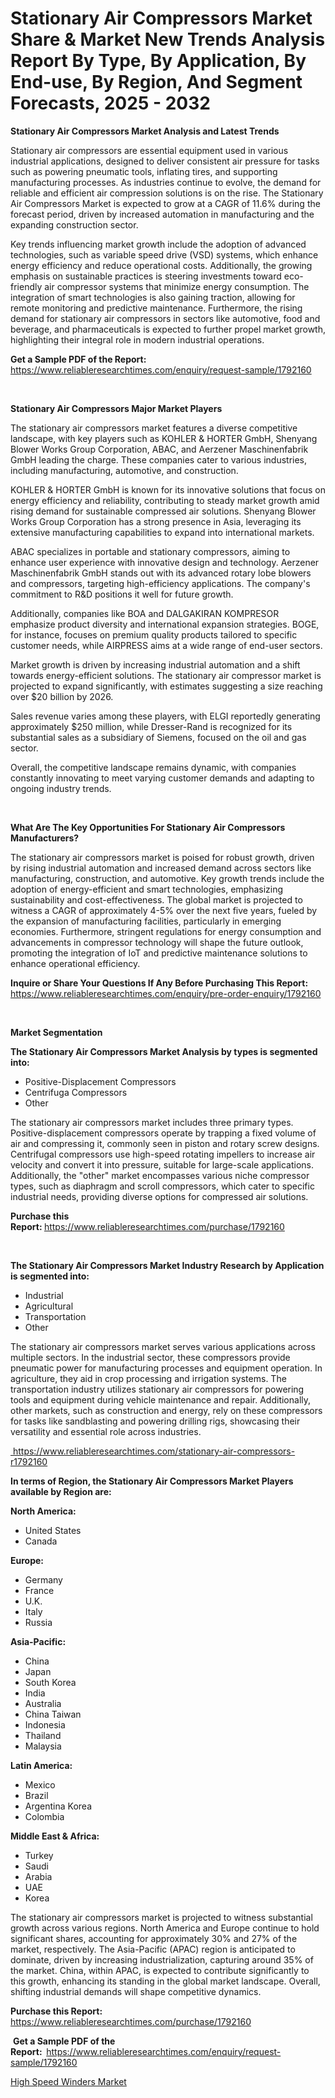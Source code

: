 <p><h1>Stationary Air Compressors Market Share & Market New Trends Analysis Report By Type, By Application, By End-use, By Region, And Segment Forecasts, 2025 - 2032</h1></p><p><strong>Stationary Air Compressors Market Analysis and Latest Trends</strong></p>
<p><p>Stationary air compressors are essential equipment used in various industrial applications, designed to deliver consistent air pressure for tasks such as powering pneumatic tools, inflating tires, and supporting manufacturing processes. As industries continue to evolve, the demand for reliable and efficient air compression solutions is on the rise. The Stationary Air Compressors Market is expected to grow at a CAGR of 11.6% during the forecast period, driven by increased automation in manufacturing and the expanding construction sector. </p><p>Key trends influencing market growth include the adoption of advanced technologies, such as variable speed drive (VSD) systems, which enhance energy efficiency and reduce operational costs. Additionally, the growing emphasis on sustainable practices is steering investments toward eco-friendly air compressor systems that minimize energy consumption. The integration of smart technologies is also gaining traction, allowing for remote monitoring and predictive maintenance. Furthermore, the rising demand for stationary air compressors in sectors like automotive, food and beverage, and pharmaceuticals is expected to further propel market growth, highlighting their integral role in modern industrial operations.</p></p>
<p><strong>Get a Sample PDF of the Report:&nbsp;</strong> <a href="https://www.reliableresearchtimes.com/enquiry/request-sample/1792160?utm_campaign=3313&utm_medium=2&utm_source=Github&utm_content=ia&utm_term=10042025&utm_id=stationary-air-compressors">https://www.reliableresearchtimes.com/enquiry/request-sample/1792160</a></p>
<p>&nbsp;</p>
<p><strong>Stationary Air Compressors Major Market Players</strong></p>
<p><p>The stationary air compressors market features a diverse competitive landscape, with key players such as KOHLER & HORTER GmbH, Shenyang Blower Works Group Corporation, ABAC, and Aerzener Maschinenfabrik GmbH leading the charge. These companies cater to various industries, including manufacturing, automotive, and construction. </p><p>KOHLER & HORTER GmbH is known for its innovative solutions that focus on energy efficiency and reliability, contributing to steady market growth amid rising demand for sustainable compressed air solutions. Shenyang Blower Works Group Corporation has a strong presence in Asia, leveraging its extensive manufacturing capabilities to expand into international markets.</p><p>ABAC specializes in portable and stationary compressors, aiming to enhance user experience with innovative design and technology. Aerzener Maschinenfabrik GmbH stands out with its advanced rotary lobe blowers and compressors, targeting high-efficiency applications. The company's commitment to R&D positions it well for future growth.</p><p>Additionally, companies like BOA and DALGAKIRAN KOMPRESOR emphasize product diversity and international expansion strategies. BOGE, for instance, focuses on premium quality products tailored to specific customer needs, while AIRPRESS aims at a wide range of end-user sectors.</p><p>Market growth is driven by increasing industrial automation and a shift towards energy-efficient solutions. The stationary air compressor market is projected to expand significantly, with estimates suggesting a size reaching over $20 billion by 2026.</p><p>Sales revenue varies among these players, with ELGI reportedly generating approximately $250 million, while Dresser-Rand is recognized for its substantial sales as a subsidiary of Siemens, focused on the oil and gas sector.</p><p>Overall, the competitive landscape remains dynamic, with companies constantly innovating to meet varying customer demands and adapting to ongoing industry trends.</p></p>
<p>&nbsp;</p>
<p><strong>What Are The Key Opportunities For Stationary Air Compressors Manufacturers?</strong></p>
<p><p>The stationary air compressors market is poised for robust growth, driven by rising industrial automation and increased demand across sectors like manufacturing, construction, and automotive. Key growth trends include the adoption of energy-efficient and smart technologies, emphasizing sustainability and cost-effectiveness. The global market is projected to witness a CAGR of approximately 4-5% over the next five years, fueled by the expansion of manufacturing facilities, particularly in emerging economies. Furthermore, stringent regulations for energy consumption and advancements in compressor technology will shape the future outlook, promoting the integration of IoT and predictive maintenance solutions to enhance operational efficiency.</p></p>
<p><strong>Inquire or Share Your Questions If Any Before Purchasing This Report:</strong> <a href="https://www.reliableresearchtimes.com/enquiry/pre-order-enquiry/1792160?utm_campaign=3313&utm_medium=2&utm_source=Github&utm_content=ia&utm_term=10042025&utm_id=stationary-air-compressors">https://www.reliableresearchtimes.com/enquiry/pre-order-enquiry/1792160</a></p>
<p>&nbsp;</p>
<p><strong>Market Segmentation</strong></p>
<p><strong>The Stationary Air Compressors Market Analysis by types is segmented into:</strong></p>
<p><ul><li>Positive-Displacement Compressors</li><li>Centrifuga Compressors</li><li>Other</li></ul></p>
<p><p>The stationary air compressors market includes three primary types. Positive-displacement compressors operate by trapping a fixed volume of air and compressing it, commonly seen in piston and rotary screw designs. Centrifugal compressors use high-speed rotating impellers to increase air velocity and convert it into pressure, suitable for large-scale applications. Additionally, the "other" market encompasses various niche compressor types, such as diaphragm and scroll compressors, which cater to specific industrial needs, providing diverse options for compressed air solutions.</p></p>
<p><strong>Purchase this Report:&nbsp;</strong><a href="https://www.reliableresearchtimes.com/purchase/1792160?utm_campaign=3313&utm_medium=2&utm_source=Github&utm_content=ia&utm_term=10042025&utm_id=stationary-air-compressors">https://www.reliableresearchtimes.com/purchase/1792160</a></p>
<p>&nbsp;</p>
<p><strong>The Stationary Air Compressors Market Industry Research by Application is segmented into:</strong></p>
<p><ul><li>Industrial</li><li>Agricultural</li><li>Transportation</li><li>Other</li></ul></p>
<p><p>The stationary air compressors market serves various applications across multiple sectors. In the industrial sector, these compressors provide pneumatic power for manufacturing processes and equipment operation. In agriculture, they aid in crop processing and irrigation systems. The transportation industry utilizes stationary air compressors for powering tools and equipment during vehicle maintenance and repair. Additionally, other markets, such as construction and energy, rely on these compressors for tasks like sandblasting and powering drilling rigs, showcasing their versatility and essential role across industries.</p></p>
<p><a href="https://www.reliableresearchtimes.com/stationary-air-compressors-r1792160?utm_campaign=3313&utm_medium=2&utm_source=Github&utm_content=ia&utm_term=10042025&utm_id=stationary-air-compressors">&nbsp;https://www.reliableresearchtimes.com/stationary-air-compressors-r1792160</a></p>
<p><strong>In terms of Region, the Stationary Air Compressors Market Players available by Region are:</strong></p>
<p>
    <p> <strong> North America: </strong>
        <ul>
            <li>United States</li>
            <li>Canada</li>
        </ul>
        </p> 
    <p> <strong> Europe: </strong>
        <ul>
            <li>Germany</li>
            <li>France</li>
            <li>U.K.</li>
            <li>Italy</li>
            <li>Russia</li>
        </ul>
        </p> 
    <p> <strong> Asia-Pacific: </strong>
        <ul>
            <li>China</li>
            <li>Japan</li>
            <li>South Korea</li>
            <li>India</li>
            <li>Australia</li>
            <li>China Taiwan</li>
            <li>Indonesia</li>
            <li>Thailand</li>
            <li>Malaysia</li>
        </ul>
        </p> 
    <p> <strong> Latin America: </strong>
        <ul>
            <li>Mexico</li>
            <li>Brazil</li>
            <li>Argentina Korea</li>
            <li>Colombia</li>
        </ul>
        </p> 
    <p> <strong> Middle East & Africa: </strong>
        <ul>
            <li>Turkey</li>
            <li>Saudi</li>
            <li>Arabia</li>
            <li>UAE</li>
            <li>Korea</li>
        </ul>
    </p>
    </p>
<p><p>The stationary air compressors market is projected to witness substantial growth across various regions. North America and Europe continue to hold significant shares, accounting for approximately 30% and 27% of the market, respectively. The Asia-Pacific (APAC) region is anticipated to dominate, driven by increasing industrialization, capturing around 35% of the market. China, within APAC, is expected to contribute significantly to this growth, enhancing its standing in the global market landscape. Overall, shifting industrial demands will shape competitive dynamics.</p></p>
<p><strong>Purchase this Report: </strong><a href="https://www.reliableresearchtimes.com/purchase/1792160?utm_campaign=3313&utm_medium=2&utm_source=Github&utm_content=ia&utm_term=10042025&utm_id=stationary-air-compressors">https://www.reliableresearchtimes.com/purchase/1792160</a></p>
<p>&nbsp;<strong>Get a Sample PDF of the Report:&nbsp;&nbsp;</strong><a href="https://www.reliableresearchtimes.com/enquiry/request-sample/1792160?utm_campaign=3313&utm_medium=2&utm_source=Github&utm_content=ia&utm_term=10042025&utm_id=stationary-air-compressors">https://www.reliableresearchtimes.com/enquiry/request-sample/1792160</a></p>
<p><strong></strong></p>
<p><p><a href="https://github.com/wilzeryammy/Market-Research-Report-List-1/blob/main/high-speed-winders-market.md?utm_campaign=3313&utm_medium=2&utm_source=Github&utm_content=ia&utm_term=10042025&utm_id=stationary-air-compressors">High Speed Winders Market</a></p></p>